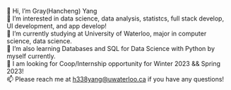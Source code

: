 👋 Hi, I’m Gray(Hancheng) Yang  
👀 I’m interested in data science, data analysis, statistcs, full stack develop, UI development, and app develop!  
🌱 I’m currently studying at University of Waterloo, major in computer science, data science.  
💞️ I’m also learning Databases and SQL for Data Science with Python by myself currently.  
👀 I am looking for Coop/Internship opportunity for Winter 2023 && Spring 2023!  
📫 Please reach me at h338yang@uwaterloo.ca if you have any questions!  
